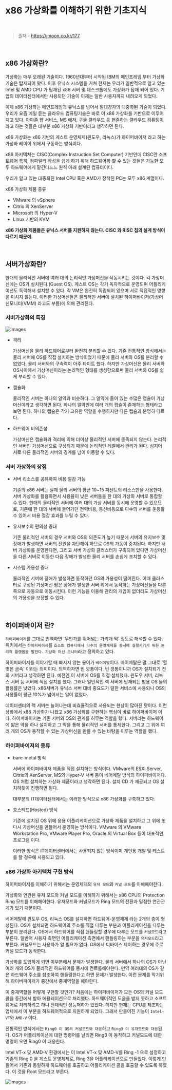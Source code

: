 # x86 가상화를 이해하기 위한 기초지식

<br/>

> 출처 - https://jmoon.co.kr/177

<br/>

## x86 가상화란?

가상화는 매우 오래된 기술이다. 1960년대부터 시작된 IBM의 메인프레임 부터 가상화 기술은 탑재되어 왔다.
이후 유닉스 시스템을 거쳐 현재는 우리가 일반적으로 알고 있는 Intel 및 AMD CPU 가 탑재된 x86 서버 및 데스크톱에도 가상화가 탑재 되어 있다.
기업의 데이터센터에서만 사용되던 기술이 이제는 일반 사용자까지 내려오게 되었다.

이제 x86 가상화는 메인프레임과 유닉스를 넘어서 절대강자의 대중화된 기술이 되었다.
우리가 요즘 메일 듣는 클라우드 컴퓨팅기술은 바로 이 x86 가상화를 기반으로 이루어지고 있다.
아마존 웹 서비스, MS 애저, 구글 클라우드 등 현존하는 클라우드 컴퓨팅이라고 하는 것들은 대부분 x86 가상화 기반이라고 생각하면 된다.

x86 가상화는 x86 기반의 게스트 운영체제(윈도우, 리눅스)가 하이퍼바이저 라고 하는 가상화 레이어 위에서 구동하는 방식이다.

x86 아키텍쳐는 CISC(Complex Instruction Set Computer) 기반인데 CISC란 소프트웨어 특히, 컴파일러 작성을 쉽게 하기 위해 하드웨어화 할 수 있는 것들은 가능한 모두 하드웨어에게 맡긴다느느 원칙 아래 설계된 컴퓨터이다.

우리가 알고 있는 대중화된 Intel CPU 혹은 AMD가 장착된 PC는 모두 x86 계열이다.

x86 가상화 제품 종류

- VMware 의 vSphere
- Citrix 의 XenServer
- Microsoft 의 Hyper-V
- Linux 기반의 KVM

**x86 가상화 제품들은 유닉스 서버를 지원하지 않는다. CISC 와 RISC 칩의 설계 방식이 다르기 때문에.**

<br/>

## 서버가상화란?

한대의 물리적인 서버에 여러 대의 논리적인 가상머신을 작동시키는 것이다.
각 가상머신에는 OS가 설치된다.(Guest OS).
게스트 OS는 각기 독자적으로 운영되며 어플리케이션도 독릭해서 설치할 수 있다.
각 VM은 완전히 독립되어 있으며 서로 직접적인 영향을 미치지 않는다.
이러한 가상머신들은 물리적인 서버에 설치된 하이퍼바이저(가상머신모니터(VMM) 라고도 부름)에 의해 관리된다.

### 서버가상화의 특징

![images](../Images/2020/02/20200224-1705-01.png)

- 격리

  가상머신을 물리 하드웨어로부터 완전히 분리할 수 있다.
  기존 전통적인 방식에서는 물리 서버에 OS를 직접 설치하는 방식이었기 때문에 물리 서버와 OS를 분리할 수 없었다.
  물리 서버와의 구속력이 아주 타이트 했다. 하지만 가상머신은 물리 서버와 OS사이에서 가상머신이라는 논리적인 형태를 생성함으로써 물리 서버와 OS를 쉽게 부리할 수 있다.

- 캡슐화

  물리적인 서버는 하나의 알약과 비슷하다.
  그 알약에 들어 있는 수많은 캡슐이 가상머신이라고 생각하면 된다.
  하나의 알약안에 여러 개의 캡슐이 존재하는 형태라고 보면 된다.
  하나의 캡슐은 각기 고유한 역할을 수행하지만 다른 캡슐과 분명히 다르다.

- 하드웨어 비의존성

  가상머신은 캡슐화와 격리에 의해 더이상 물리적인 서버에 종족되지 않는다.
  논리적인 서버인 가성머신으로 구성되기 때문에 논리적인 레벨에서 관리가 된다.
  심지어 서로 다른 물리적인 서버의 경계를 넘어 이동할 수 있다.

### 서버 가상화의 장점

- 서버 리소스를 공유하여 비용 절감 가능

  기존의 x86 서버는 실제 물리 서버의 평균 10~15 퍼센트의 리소스만을 사용한다.
  서버 가상화를 활용하면서 사용율이 낮은 서버들을 한 대의 가상화 서버로 통합할 수 있다.
  한대의 물리적인 서버에 여러 대의 가상 서버를 동시에 운영할 수 있으므로, 기존에 한 대의 서버에 들어가던 전력비용, 통신비용으로 다수의 서버를 운용할 수 있어서 비용 절감 효과를 누릴 수 있다.

- 유지보수의 편의성 증대

  기존 물리적인 서버의 경우 서버와 OS의 의존도가 높기 때문에 서버의 유지보수 및 장애가 발생하면 서버의 전원을 차단해야 하므로 OS의 가동이 중지된다.
  하지만 서버 가상화를 운영한다면, 그리고 서버 가상화 클러스터가 구축되어 있다면 가상머신을 다른 서버로 이동한 다음 장애가 발생한 물리 서버를 손쉽게 조치할 수 있다.

- 시스템 가용성 증대

  물리적인 서버에 장애가 발생하면 동작하던 OS의 가용성이 떨어진다.
  이때 클러스터로 구성된 가상머신 팜은 장애가 발생한 서버 위에서 동작하는 가상머신들을 다른 쪽으로 자동으로 이동시킨다.
  이런 기능을 이용해 관리의 개입이 없더라도 가상머신의 가용성을 보장할 수 있다.

<br/>

## 하이퍼바이저 란?

`하이퍼바이저`를 그대로 번역하면 '무언가를 뛰어넘는 가리개 막' 정도로 해석할 수 있다.
위키에서는 `하이퍼바이저`를 `호스트 컴퓨터에서 다수의 운영체제를 동시에 실행시키기 위한 논리적 플랫폼을 말한다.`
`가상화 머신 모니터`라고 정의하고 있다.

하이퍼바이저를 이야기할 때 빠지지 않는 용어가 `베어메탈`이다.
베어메탈은 말 그대로 '헐벗은 금속' 이라는 의미이다. 의역하자면 빈 깡통이다.
빈 깡통이니까 OS가 설치되기 전의 서버라고 생각하면 된다.
예전엔 이 서버에 OS를 직접 설치했다. 윈도우 서버, 리눅스 서버 등 서버에 직접 설치를 했다.
그러나 일반적인 랙 서버에 탑재되는 범용 OS 들의 활용률은 낮았다.
x86서버가 유닉스 서버 대비 중요도가 덜한 서비스에 사용되니 OS의 사용률이 평균 10%가 넘어서는 일이 없었다.

데이터센터의 랙 서버는 늘어나는데 비효율적으로 사용되는 현상이 많아진 탓이다.
이런 상화에서 x86 가상화가 나왔고 x86 가상화를 구현하는 핵심이 바로 하이퍼바이저 이다.
하이퍼바이저는 기존 서버와 OS의 관계를 허무는 역할을 했다.
서버라는 하드웨어에 얇은 막을 하나 설치하고 그 막을 통해 물리적인 서버를 통제한다.
그리고 그 위에 여러 개의 OS가 동작할 수 있는 가상머신을 만들 수 있는 바탕을 이루는 역할을 했다.

### 하이퍼바이저의 종류

- bare-metal 방식

  서버에 하이퍼바이저 제품을 직접 설치하는 방식이다.
  VMware의 ESXi Server, Citrix의 XenServer, MS의 Hyper-V 서버 등이 베어메탈 방식의 하이퍼바이저다.
  OS 처럼 설치하는 가상화 제품이라고 생각하면 된다. 설치 CD 가 제공되고 OS 설치하듯이 진행하면 된다.

  대부분의 IT데이터센터에서는 이러한 방식으로 x86 가상화를 구축하고 있다.

- 호스티드(Hosted) 방식

  기존에 설치된 OS 위에 응용 어플리케이션으로 가상화 제품을 설치하고 그 위에 또 다시 가상머신을 만들어서 운영하는 방식이다.
  VMware 의 VMware Workstation Pro, VMware Player Pro, Oracle 의 Virtual Box 등이 대표적인 프로그램 이다.

  이러한 방식은 IT데이터센터에서는 사용되지 않는 방식이며 개인용 개발 및 테스트를 할 경우에 사용되고 있다.

### x86 가상화 아키텍쳐 구현 방식

하이퍼바이저를 이해하기 위해서는 운영체제의 `유저 모드`와 `커널 모드`를 이해해야한다.

가상화와 연관된 유저 모드와 커널 모드를 이해하기 위해서는 x86 CPU의 Protection Ring 모드를 이해해야한다.
유저모드와 커널모드가 Ring 모드의 전환과 밀접한 연관관계가 있기 때문이다.

베어메탈에 윈도우 OS, 리눅스 OS를 설치하면 하드웨어-운영체제 라는 2개의 층이 형성된다.
OS가 설치되면 하드웨어의 주소를 직접 다루는 부분과 어플리케이션을 다루는 부분이 분리된다.
OS에서 하드웨어를 직접 핸들링할 경우에 다루는 모드를 `커널모드`라고 부른다.
일반적 사용자 측면인 어플리케이션 측면에서 핸들링하는 부분을 `유저모드`라고 부른다.
커널모드는 사용자가 알 필요가 없다.
OS에서 디바이스 제어하는 경우에 주로 커널 모드가 동작한다.

가상화를 도입하게 되면 이부분에서 문제가 발생한다.
물리 서버에서 하나의 OS가 아닌 여러 개의 OS가 물리적인 하드웨어를 동시에 컨트롤해야한다.
만약 여러대의 OS가 같은 하드웨어 주소를 참조하여 핸들링한다고 하면 문제가 발생한다.
이런 문제를 막기위해 하이버파이저가 중간에서 중재역할을 해야한다.

이 중재역할을 어떻게 구현할 것인가? 처음에는 하이퍼바이저가 모든 OS의 커널 모드 콜을 중간에서 받아 에뮬레이션으로 처리했다.
하드웨어적인 도움을 받지 못하고 소프트웨어로 처리하려고 하니 전체적인 성능저하가 있었다.
하지만 현재는 CPU를 제조하는 업체에서 이 부분을 하드웨어적으로 지원하게 되었다.
그래서 만들어진 기능이 `Intel-VT`와 `AMD-V` 이다.

전통적인 방식에서는 `Ring0 이 OS의 커널모드와 대응`하고 `Ring3 이 유저모드와 대응`된다.
OS가 어플리케이션에 대한 명령어를 날리면 Ring3 이 동작하고 커널모드에 대한 명령이 오면 Ring0 이 대응한다.

Intel VT-x 및 AMD-V 환경에서는 이 Intel VT-x 및 AMD-V를 Ring -1 으로 설정하고 기존의 Ring 0 을 게스트 운영체제로, Ring 3을 어플리케이션으로 만들었다.
이렇게 만들어서 기존과 동일하게 하드웨어를 호출하고 어플리케이션 콜을 호출할 수 있도록 하였다. 이 것을 Root 모드라고 부른다.

![images](../Images/2020/02/20200224-1705-03.png)
